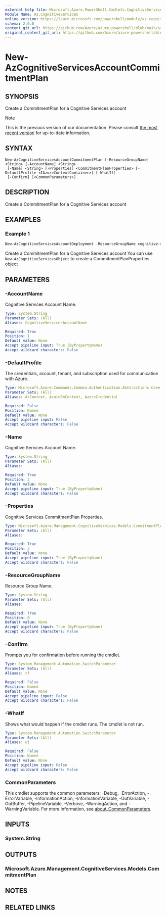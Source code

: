 ```yaml
---
external help file: Microsoft.Azure.PowerShell.Cmdlets.CognitiveServices.dll-Help.xml
Module Name: Az.CognitiveServices
online version: https://learn.microsoft.com/powershell/module/az.cognitiveservices/new-azcognitiveservicesaccountcommitmentplan
schema: 2.0.0
content_git_url: https://github.com/Azure/azure-powershell/blob/main/src/CognitiveServices/CognitiveServices/help/New-AzCognitiveServicesAccountCommitmentPlan.md
original_content_git_url: https://github.com/Azure/azure-powershell/blob/main/src/CognitiveServices/CognitiveServices/help/New-AzCognitiveServicesAccountCommitmentPlan.md
---
```


# New-AzCognitiveServicesAccountCommitmentPlan

## SYNOPSIS
Create a CommitmentPlan for a Cognitive Services account

> [!NOTE]
>This is the previous version of our documentation. Please consult [the most recent version](/powershell/module/az.cognitiveservices/new-azcognitiveservicesaccountcommitmentplan) for up-to-date information.

## SYNTAX

```
New-AzCognitiveServicesAccountCommitmentPlan [-ResourceGroupName] <String> [-AccountName] <String>
 [-Name] <String> [-Properties] <CommitmentPlanProperties> [-DefaultProfile <IAzureContextContainer>] [-WhatIf]
 [-Confirm] [<CommonParameters>]
```

## DESCRIPTION
Create a CommitmentPlan for a Cognitive Services account

## EXAMPLES

### Example 1
```powershell
New-AzCognitiveServicesAccountDeployment -ResourceGroupName cognitive-services-resource-group -AccountName resource-name -Name "plan" -Properties $properties
```

Create a CommitmentPlan for a Cognitive Services account
You can use `New-AzCognitiveServicesObject` to create a CommitmentPlanProperties object

## PARAMETERS

### -AccountName
Cognitive Services Account Name.

```yaml
Type: System.String
Parameter Sets: (All)
Aliases: CognitiveServicesAccountName

Required: True
Position: 1
Default value: None
Accept pipeline input: True (ByPropertyName)
Accept wildcard characters: False
```

### -DefaultProfile
The credentials, account, tenant, and subscription used for communication with Azure.

```yaml
Type: Microsoft.Azure.Commands.Common.Authentication.Abstractions.Core.IAzureContextContainer
Parameter Sets: (All)
Aliases: AzContext, AzureRmContext, AzureCredential

Required: False
Position: Named
Default value: None
Accept pipeline input: False
Accept wildcard characters: False
```

### -Name
Cognitive Services Account Name.

```yaml
Type: System.String
Parameter Sets: (All)
Aliases:

Required: True
Position: 2
Default value: None
Accept pipeline input: True (ByPropertyName)
Accept wildcard characters: False
```

### -Properties
Cognitive Services CommitmentPlan Properties.

```yaml
Type: Microsoft.Azure.Management.CognitiveServices.Models.CommitmentPlanProperties
Parameter Sets: (All)
Aliases:

Required: True
Position: 3
Default value: None
Accept pipeline input: True (ByPropertyName)
Accept wildcard characters: False
```

### -ResourceGroupName
Resource Group Name.

```yaml
Type: System.String
Parameter Sets: (All)
Aliases:

Required: True
Position: 0
Default value: None
Accept pipeline input: True (ByPropertyName)
Accept wildcard characters: False
```

### -Confirm
Prompts you for confirmation before running the cmdlet.

```yaml
Type: System.Management.Automation.SwitchParameter
Parameter Sets: (All)
Aliases: cf

Required: False
Position: Named
Default value: None
Accept pipeline input: False
Accept wildcard characters: False
```

### -WhatIf
Shows what would happen if the cmdlet runs.
The cmdlet is not run.

```yaml
Type: System.Management.Automation.SwitchParameter
Parameter Sets: (All)
Aliases: wi

Required: False
Position: Named
Default value: None
Accept pipeline input: False
Accept wildcard characters: False
```

### CommonParameters
This cmdlet supports the common parameters: -Debug, -ErrorAction, -ErrorVariable, -InformationAction, -InformationVariable, -OutVariable, -OutBuffer, -PipelineVariable, -Verbose, -WarningAction, and -WarningVariable. For more information, see [about_CommonParameters](http://go.microsoft.com/fwlink/?LinkID=113216).

## INPUTS

### System.String

## OUTPUTS

### Microsoft.Azure.Management.CognitiveServices.Models.CommitmentPlan

## NOTES

## RELATED LINKS

